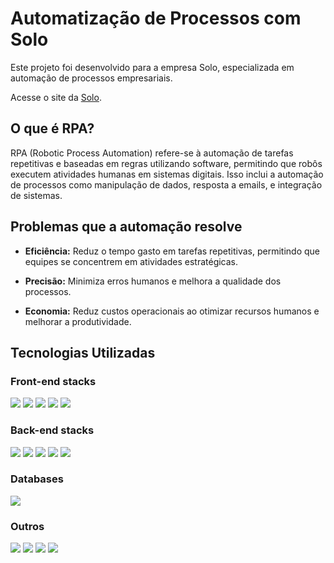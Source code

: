 # Automatização de Processos com Solo

Este projeto foi desenvolvido para a empresa Solo, especializada em automação de processos empresariais.

Acesse o site da [Solo](https://www.solosolutions.com.br).

## O que é RPA?

RPA (Robotic Process Automation) refere-se à automação de tarefas repetitivas e baseadas em regras utilizando software, permitindo que robôs executem atividades humanas em sistemas digitais. Isso inclui a automação de processos como manipulação de dados, resposta a emails, e integração de sistemas.

## Problemas que a automação resolve

- **Eficiência:** Reduz o tempo gasto em tarefas repetitivas, permitindo que equipes se concentrem em atividades estratégicas.
  
- **Precisão:** Minimiza erros humanos e melhora a qualidade dos processos.
  
- **Economia:** Reduz custos operacionais ao otimizar recursos humanos e melhorar a produtividade.

## Tecnologias Utilizadas

### Front-end stacks
<p align="left">
<img src="https://img.shields.io/badge/TypeScript-0D1117?style=for-the-badge&logo=typescript&labelColor=0D1117"/>
<img src="https://img.shields.io/badge/Shadcn%20UI-0D1117?style=for-the-badge&logo=shadcnui&labelColor=0D1117"/>
<img src="https://img.shields.io/badge/Next%20Js-0D1117?style=for-the-badge&logo=nextdotjs&labelColor=0D1117"/>
<img src="https://img.shields.io/badge/TailwindCSS-0D1117?style=for-the-badge&logo=tailwindcss&labelColor=0D1117"/>
<img src="https://img.shields.io/badge/JavaScript-0D1117?style=for-the-badge&logo=javascript&labelColor=0D1117"/>
</p>

### Back-end stacks
<p align="left">
<img src="https://img.shields.io/badge/TypeScript-0D1117?style=for-the-badge&logo=typescript&labelColor=0D1117"/>
<img src="https://img.shields.io/badge/Django-0D1117?style=for-the-badge&logo=django&labelColor=0D1117"/>
<img src="https://img.shields.io/badge/Node%20js-0D1117?style=for-the-badge&logo=nodedotjs&labelColor=0D1117"/>
<img src="https://img.shields.io/badge/JWT-0D1117?style=for-the-badge&logo=JSON%20web%20tokens&labelColor=0D1117"/>
<img src="https://img.shields.io/badge/Python-0D1117?style=for-the-badge&logo=python&labelColor=0D1117"/>
</p>

### Databases
<p align="left">
<img src="https://img.shields.io/badge/PostgreSQL-0D1117?style=for-the-badge&logo=postgresql&labelColor=0D1117"/>
</p>

### Outros
<p align="left">
<img src="https://img.shields.io/badge/AWS-0D1117?style=for-the-badge&logo=aws&labelColor=0D1117"/>
<img src="https://img.shields.io/badge/vscode-0D1117?style=for-the-badge&logo=vscode&labelColor=0D1117"/>
<img src="https://img.shields.io/badge/Insomnia-0D1117?style=for-the-badge&logo=insomnia&labelColor=0D1117"/>
<img src="https://img.shields.io/badge/Figma-0D1117?style=for-the-badge&logo=figma&labelColor=0D1117"/>
</p>

###
